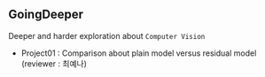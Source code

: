 ## GoingDeeper

Deeper and harder exploration about `Computer Vision`

- Project01 : Comparison about plain model versus residual model (reviewer : 최예나)
